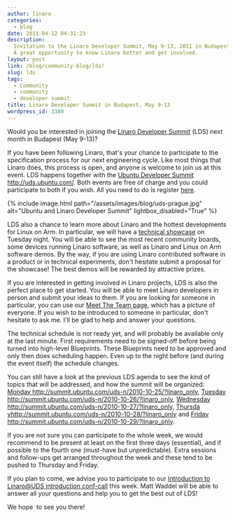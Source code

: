 ```yaml
---
author: linaro
categories:
  - blog
date: 2011-04-12 04:31:23
description:
  Invitation to the Linaro Developer Summit, May 9-13, 2011 in Budapest.
  A great opportunity to know Linaro better and get involved.
layout: post
link: /blog/community-blog/lds/
slug: lds
tags:
  - Community
  - community
  - developer summit
title: Linaro Developer Summit in Budapest, May 9-13
wordpress_id: 3380
---
```


Would you be interested in joining the [Linaro Developer Summit](https://wiki-archive.linaro.org/Events/2011-05-LDS/) (LDS) next month in Budapest (May 9-13)?

If you have been following Linaro, that's your chance to participate to the specification process for our next engineering cycle. Like most things that Linaro does, this process is open, and anyone is welcome to join us at this event. LDS happens together with the [Ubuntu Developer Summit ]()http://uds.ubuntu.com/. Both events are free of charge and you could participate to both if you wish. All you need to do is register [here](https://wiki-archive.linaro.org/Events/2011-05-LDS/#Registration%20and%20Travel).

{% include image.html path="/assets/images/blog/uds-prague.jpg" alt="Ubuntu and Linaro Developer Summit" lightbox_disabled="True" %}

LDS also a chance to learn more about Linaro and the hottest developments for Linux on Arm. In particular, we will have a [technical showcase](https://wiki-archive.linaro.org/Events/2011-05-LDS/Showcase) on Tuesday night. You will be able to see the most recent community boards, some devices running Linaro software, as well as Linaro and Linux on Arm software demos. By the way, if you are using Linaro contributed software in a product or in technical experiments, don't hesitate submit a proposal for the showcase! The best demos will be rewarded by attractive prizes.

If you are interested in getting involved in Linaro projects, LDS is also the perfect place to get started. You will be able to meet Linaro developers in person and submit your ideas to them. If you are looking for someone in particular, you can use our [Meet The Team page](https://wiki-archive.linaro.org/MeetTheTeam), which has a picture of everyone. If you wish to be introduced to someone in particular, don't hesitate to ask me. I'll be glad to help and answer your questions.

The technical schedule is not ready yet, and will probably be available only at the last minute. First requirements need to be signed-off before being turned into high-level Blueprints. These Blueprints need to be approved and only then does
scheduling happen. Even up to the night before (and during the event itself) the schedule changes.

You can still have a look at the previous LDS agenda to see the kind of topics that will be addressed, and how the summit will be organized: [Monday ]()http://summit.ubuntu.com/uds-n/2010-10-25/?linaro_only, [Tuesday ]()http://summit.ubuntu.com/uds-n/2010-10-26/?linaro_only, [Wednesday ]()http://summit.ubuntu.com/uds-n/2010-10-27/?linaro_only, [Thursda y]()http://summit.ubuntu.com/uds-n/2010-10-28/?linaro_only and [Friday ]()http://summit.ubuntu.com/uds-n/2010-10-29/?linaro_only.

If you are not sure you can participate to the whole week, we would recommend to be present at least on the first three days (essential), and if possible to the fourth one (must-have but unpredictable). Extra sessions and follow-ups get arranged throughout the week and these tend to be pushed to Thursday and Friday.

If you plan to come, we advise you to participate to our [Introduction to Linaro@UDS introduction conf-call](https://wiki-archive.linaro.org/Events/2011-05-LDS/#An%20Introduction%20to%20the%20Linaro@UDS%20Event) this week. Matt Waddel will be able to answer all your questions and help you to get the best out of LDS!

We hope  to see you there!
